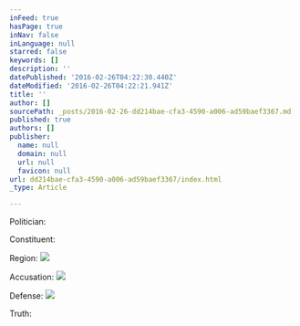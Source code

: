 ```yaml
---
inFeed: true
hasPage: true
inNav: false
inLanguage: null
starred: false
keywords: []
description: ''
datePublished: '2016-02-26T04:22:30.440Z'
dateModified: '2016-02-26T04:22:21.941Z'
title: ''
author: []
sourcePath: _posts/2016-02-26-dd214bae-cfa3-4590-a006-ad59baef3367.md
published: true
authors: []
publisher:
  name: null
  domain: null
  url: null
  favicon: null
url: dd214bae-cfa3-4590-a006-ad59baef3367/index.html
_type: Article

---
```

Politician: 

Constituent:

Region:
![](https://the-grid-user-content.s3-us-west-2.amazonaws.com/cf0ea389-db10-4922-86e2-4c83d2e548ea.jpg)

Accusation:
![](https://the-grid-user-content.s3-us-west-2.amazonaws.com/637bd995-8227-463c-938b-f0c928ce1faa.jpg)

Defense:
![](https://the-grid-user-content.s3-us-west-2.amazonaws.com/812ef085-9992-4530-aa1d-4d077c7e1be3.jpg)

Truth: